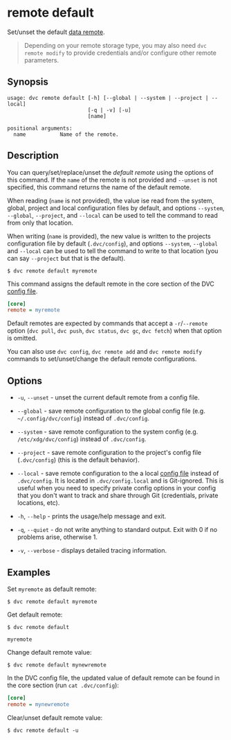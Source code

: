# remote default

Set/unset the default [data remote](/doc/command-reference/remote).

> Depending on your remote storage type, you may also need `dvc remote modify`
> to provide credentials and/or configure other remote parameters.

## Synopsis

```usage
usage: dvc remote default [-h] [--global | --system | --project | --local]
                          [-q | -v] [-u]
                          [name]

positional arguments:
  name           Name of the remote.
```

## Description

You can query/set/replace/unset the _default remote_ using the options of this
command. If the `name` of the remote is not provided and `--unset` is not
specified, this command returns the name of the default remote.

When reading (`name` is not provided), the value ise read from the system,
global, project and local configuration files by default, and options
`--system`, `--global`, `--project`, and `--local` can be used to tell the
command to read from only that location.

When writing (`name` is provided), the new value is written to the projects
configuration file by default (`.dvc/config`), and options `--system`,
`--global` and `--local` can be used to tell the command to write to that
location (you can say `--project` but that is the default).

```dvc
$ dvc remote default myremote
```

This command assigns the default remote in the core section of the DVC
[config file](/doc/command-reference/config).

```ini
[core]
remote = myremote
```

Default remotes are expected by commands that accept a `-r`/`--remote` option
(`dvc pull`, `dvc push`, `dvc status`, `dvc gc`, `dvc fetch`) when that option
is omitted.

You can also use `dvc config`, `dvc remote add` and `dvc remote modify` commands
to set/unset/change the default remote configurations.

## Options

- `-u`, `--unset` - unset the current default remote from a config file.

- `--global` - save remote configuration to the global config file (e.g.
  `~/.config/dvc/config`) instead of `.dvc/config`.

- `--system` - save remote configuration to the system config (e.g.
  `/etc/xdg/dvc/config`) instead of `.dvc/config`.

- `--project` - save remote configuration to the project's config file
  (`.dvc/config`) (this is the default behavior).

- `--local` - save remote configuration to the a local
  [config file](/doc/command-reference/config) instead of `.dvc/config`. It is
  located in `.dvc/config.local` and is Git-ignored. This is useful when you
  need to specify private config options in your config that you don't want to
  track and share through Git (credentials, private locations, etc).

- `-h`, `--help` - prints the usage/help message and exit.

- `-q`, `--quiet` - do not write anything to standard output. Exit with 0 if no
  problems arise, otherwise 1.

- `-v`, `--verbose` - displays detailed tracing information.

## Examples

Set `myremote` as default remote:

```dvc
$ dvc remote default myremote
```

Get default remote:

```dvc
$ dvc remote default

myremote
```

Change default remote value:

```dvc
$ dvc remote default mynewremote
```

In the DVC config file, the updated value of default remote can be found in the
core section (run `cat .dvc/config`):

```ini
[core]
remote = mynewremote
```

Clear/unset default remote value:

```dvc
$ dvc remote default -u
```
